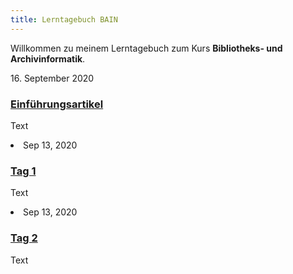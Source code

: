 ```yaml
---
title: Lerntagebuch BAIN
---
```


Willkommen zu meinem Lerntagebuch zum Kurs **Bibliotheks- und Archivinformatik**.

<p>16. September 2020</p>
        <h3>
          <a class="post-link" href="https://remooda.github.io/bain/2020/09/16/einfuehrung.html">
            Einführungsartikel
          </a>
        </h3>
    <p>Text</p>
  </li>
  <li>
    <span class="post-meta">Sep 13, 2020</span>
        <h3>
          <a class="post-link" href="/bain/2020/09/16/einfuehrung.html">
            Tag 1
          </a>
        </h3>
    <p>Text</p>
  </li>
  <li><span class="post-meta">Sep 13, 2020</span>
        <h3>
          <a class="post-link" href="/bain/2020/09/16/einfuehrung.html">
            Tag 2
          </a>
        </h3>
    <p>Text</p>
</li></ul>

